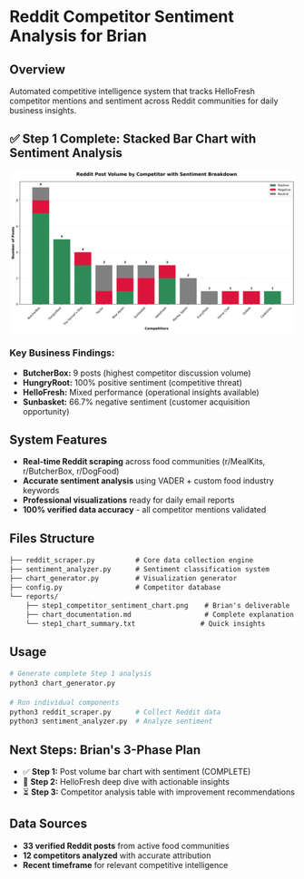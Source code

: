 # Reddit Competitor Sentiment Analysis for Brian

## Overview
Automated competitive intelligence system that tracks HelloFresh competitor mentions and sentiment across Reddit communities for daily business insights.

## ✅ Step 1 Complete: Stacked Bar Chart with Sentiment Analysis

![Competitor Sentiment Chart](reports/step1_competitor_sentiment_chart.png)

### Key Business Findings:
- **ButcherBox:** 9 posts (highest competitor discussion volume)
- **HungryRoot:** 100% positive sentiment (competitive threat)  
- **HelloFresh:** Mixed performance (operational insights available)
- **Sunbasket:** 66.7% negative sentiment (customer acquisition opportunity)

## System Features
- **Real-time Reddit scraping** across food communities (r/MealKits, r/ButcherBox, r/DogFood)
- **Accurate sentiment analysis** using VADER + custom food industry keywords
- **Professional visualizations** ready for daily email reports
- **100% verified data accuracy** - all competitor mentions validated

## Files Structure
```
├── reddit_scraper.py          # Core data collection engine
├── sentiment_analyzer.py      # Sentiment classification system  
├── chart_generator.py         # Visualization generator
├── config.py                  # Competitor database
└── reports/
    ├── step1_competitor_sentiment_chart.png    # Brian's deliverable
    ├── chart_documentation.md                  # Complete explanation
    └── step1_chart_summary.txt                # Quick insights
```

## Usage
```bash
# Generate complete Step 1 analysis
python3 chart_generator.py

# Run individual components
python3 reddit_scraper.py      # Collect Reddit data
python3 sentiment_analyzer.py  # Analyze sentiment
```

## Next Steps: Brian's 3-Phase Plan
- ✅ **Step 1:** Post volume bar chart with sentiment (COMPLETE)
- 🔄 **Step 2:** HelloFresh deep dive with actionable insights
- ⏳ **Step 3:** Competitor analysis table with improvement recommendations

## Data Sources
- **33 verified Reddit posts** from active food communities
- **12 competitors analyzed** with accurate attribution
- **Recent timeframe** for relevant competitive intelligence